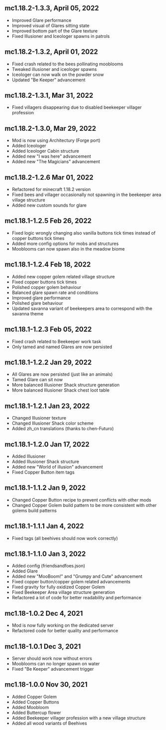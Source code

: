 ## mc1.18.2-1.3.3, April 05, 2022

- Improved Glare performance
- Improved visual of Glares sitting state
- Improved bottom part of the Glare texture
- Fixed Illusioner and Iceologer spawns in patrols

## mc1.18.2-1.3.2, April 01, 2022

- Fixed crash related to the bees pollinating mooblooms
- Tweaked illusioner and iceologer spawns
- Iceologer can now walk on the powder snow
- Updated "Be Keeper" advancement

## mc1.18.2-1.3.1, Mar 31, 2022

- Fixed villagers disappearing due to disabled beekeeper villager profession

## mc1.18.2-1.3.0, Mar 29, 2022

- Mod is now using Architectury (Forge port)
- Added Iceologer
- Added Iceologer Cabin structure
- Added new "I was here" advancement
- Added new "The Magicians" advancement

## mc1.18.2-1.2.6 Mar 01, 2022

- Refactored for minecraft 1.18.2 version
- Fixed bees and villager occasionally not spawning in the beekeeper area village structure
- Added new custom sounds for glare

## mc1.18.1-1.2.5 Feb 26, 2022

- Fixed logic wrongly changing also vanilla buttons tick times instead of copper buttons tick times
- Added more config options for mobs and structures
- Mooblooms can now spawn also in the meadow biome

## mc1.18.1-1.2.4 Feb 18, 2022

- Added new copper golem related village structure
- Fixed copper buttons tick times
- Polished copper golem behaviour
- Balanced glare spawn rate and conditions
- Improved glare performance
- Polished glare behaviour
- Updated savanna variant of beekeepers area to correspond with the savanna theme

## mc1.18.1-1.2.3 Feb 05, 2022

- Fixed crash related to Beekeeper work task
- Only tamed and named Glares are now persisted

## mc1.18.1-1.2.2 Jan 29, 2022

- All Glares are now persisted (just like an animals)
- Tamed Glare can sit now
- More balanced Illusioner Shack structure generation
- More balanced Illusioner Shack chest loot table

## mc1.18.1-1.2.1 Jan 23, 2022

- Changed Illusioner texture
- Changed Illusioner Shack color scheme
- Added zh_cn translations (thanks to chen-Futuro)

## mc1.18.1-1.2.0 Jan 17, 2022

- Added Illusioner
- Added Illusioner Shack structure
- Added new "World of illusion" advancement
- Fixed Copper Button item tags

## mc1.18.1-1.1.2 Jan 9, 2022

- Changed Copper Button recipe to prevent conflicts with other mods
- Changed Copper Golem build pattern to be more consistent with other golems build patterns

## mc1.18.1-1.1.1 Jan 4, 2022

- Fixed tags (all beehives should now work correctly)

## mc1.18.1-1.1.0 Jan 3, 2022

- Added config (friendsandfoes.json)
- Added Glare
- Added new "MooBoom!" and "Grumpy and Cute" advancement
- Fixed copper button/copper golem related advancements
- Fixed gravity for fully oxidized Copper Golem
- Fixed Beekeeper Area village structure generation
- Refactored a lot of code for better readability and performance

## mc1.18-1.0.2 Dec 4, 2021

- Mod is now fully working on the dedicated server
- Refactored code for better quality and performance

## mc1.18-1.0.1 Dec 3, 2021

- Server should work now without errors
- Mooblooms can no longer spawn on water
- Fixed "Be Keeper" advancement trigger

## mc1.18-1.0.0 Nov 30, 2021

- Added Copper Golem
- Added Copper Buttons
- Added Moobloom
- Added Buttercup flower
- Added Beekeeper villager profession with a new village structure
- Added all wood variants of Beehives